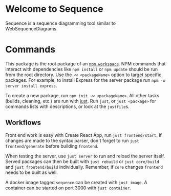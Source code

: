 # Welcome to Sequence

Sequence is a sequence diagramming tool similar to WebSequenceDiagrams.

# Commands

This package is the root package of an [`npm workspace`](https://docs.npmjs.com/cli/v8/using-npm/workspaces). NPM commands that interact with dependencies like `npm install` or `npm update` should be run from the root directory. Use the `-w <packageName>` option to target specific packages. For example, to install Express for the server package run `npm -w server install express`.

To create a new package, run `npm init -w <packageName>`.
All other tasks (builds, cleaning, etc.) are run with [just](https://github.com/casey/just). Run `just`, or `just <package>` for commands lists with descriptions, or look at the `justfile`s.

## Workflows

Front end work is easy with Create React App, run `just frontend/start`. If changes are made to the syntax parser, don't forget to run `just frontend/generate` before building `frontend`.

When testing the server, use `just server` to run and reload the server itself. Served packages can then be built with `just rebuild` or `just core/build` and `just frontend/build` individually. Remember, if `core` changes `frontend` needs to be built as well.

A docker image tagged `sequence` can be created with `just image`. A container can be started on port 3000 with `just container`.
